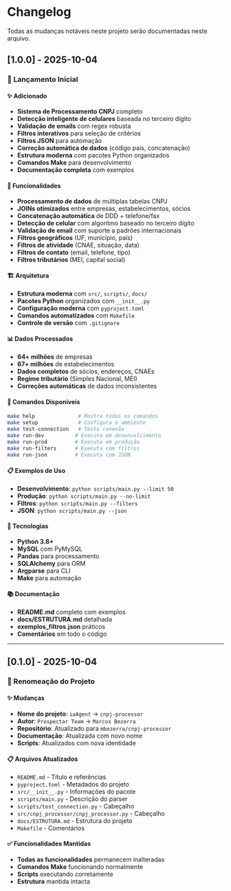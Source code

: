 # Changelog

Todas as mudanças notáveis neste projeto serão documentadas neste arquivo.

## [1.0.0] - 2025-10-04

### 🎉 Lançamento Inicial

#### ✨ Adicionado
- **Sistema de Processamento CNPJ** completo
- **Detecção inteligente de celulares** baseada no terceiro dígito
- **Validação de emails** com regex robusta
- **Filtros interativos** para seleção de critérios
- **Filtros JSON** para automação
- **Correção automática de dados** (código país, concatenação)
- **Estrutura moderna** com pacotes Python organizados
- **Comandos Make** para desenvolvimento
- **Documentação completa** com exemplos

#### 🔧 Funcionalidades
- **Processamento de dados** de múltiplas tabelas CNPJ
- **JOINs otimizados** entre empresas, estabelecimentos, sócios
- **Concatenação automática** de DDD + telefone/fax
- **Detecção de celular** com algoritmo baseado no terceiro dígito
- **Validação de email** com suporte a padrões internacionais
- **Filtros geográficos** (UF, município, país)
- **Filtros de atividade** (CNAE, situação, data)
- **Filtros de contato** (email, telefone, tipo)
- **Filtros tributários** (MEI, capital social)

#### 🏗️ Arquitetura
- **Estrutura moderna** com `src/`, `scripts/`, `docs/`
- **Pacotes Python** organizados com `__init__.py`
- **Configuração moderna** com `pyproject.toml`
- **Comandos automatizados** com `Makefile`
- **Controle de versão** com `.gitignore`

#### 📊 Dados Processados
- **64+ milhões** de empresas
- **67+ milhões** de estabelecimentos
- **Dados completos** de sócios, endereços, CNAEs
- **Regime tributário** (Simples Nacional, MEI)
- **Correções automáticas** de dados inconsistentes

#### 🚀 Comandos Disponíveis
```bash
make help              # Mostra todos os comandos
make setup             # Configura o ambiente
make test-connection   # Testa conexão
make run-dev          # Executa em desenvolvimento
make run-prod         # Executa em produção
make run-filters      # Executa com filtros
make run-json         # Executa com JSON
```

#### 📋 Exemplos de Uso
- **Desenvolvimento**: `python scripts/main.py --limit 50`
- **Produção**: `python scripts/main.py --no-limit`
- **Filtros**: `python scripts/main.py --filters`
- **JSON**: `python scripts/main.py --json`

#### 🔧 Tecnologias
- **Python 3.8+**
- **MySQL** com PyMySQL
- **Pandas** para processamento
- **SQLAlchemy** para ORM
- **Argparse** para CLI
- **Make** para automação

#### 📚 Documentação
- **README.md** completo com exemplos
- **docs/ESTRUTURA.md** detalhada
- **exemplos_filtros.json** práticos
- **Comentários** em todo o código

---

## [0.1.0] - 2025-10-04

### 🔄 Renomeação do Projeto

#### ✨ Mudanças
- **Nome do projeto**: `iaAgent` → `cnpj-processor`
- **Autor**: `Prospectar Team` → `Marcos Bezerra`
- **Repositório**: Atualizado para `mbezerra/cnpj-processor`
- **Documentação**: Atualizada com novo nome
- **Scripts**: Atualizados com nova identidade

#### 📋 Arquivos Atualizados
- `README.md` - Título e referências
- `pyproject.toml` - Metadados do projeto
- `src/__init__.py` - Informações do pacote
- `scripts/main.py` - Descrição do parser
- `scripts/test_connection.py` - Cabeçalho
- `src/cnpj_processor/cnpj_processor.py` - Cabeçalho
- `docs/ESTRUTURA.md` - Estrutura do projeto
- `Makefile` - Comentários

#### ✅ Funcionalidades Mantidas
- **Todas as funcionalidades** permanecem inalteradas
- **Comandos Make** funcionando normalmente
- **Scripts** executando corretamente
- **Estrutura** mantida intacta

